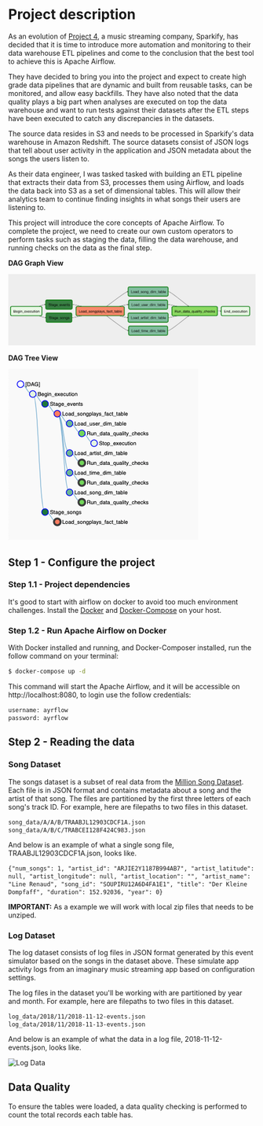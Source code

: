 # Project description
As an evolution of [Project 4](https://github.com/hedcler/udacity-dataengineer-project4), a music streaming company, Sparkify, has decided that it is time to introduce more automation and monitoring to their data warehouse ETL pipelines and come to the conclusion that the best tool to achieve this is Apache Airflow.

They have decided to bring you into the project and expect to create high grade data pipelines that are dynamic and built from reusable tasks, can be monitored, and allow easy backfills. They have also noted that the data quality plays a big part when analyses are executed on top the data warehouse and want to run tests against their datasets after the ETL steps have been executed to catch any discrepancies in the datasets.

The source data resides in S3 and needs to be processed in Sparkify's data warehouse in Amazon Redshift. The source datasets consist of JSON logs that tell about user activity in the application and JSON metadata about the songs the users listen to.

As their data engineer, I was tasked tasked with building an ETL pipeline that extracts their data from S3, processes them using Airflow, and loads the data back into S3 as a set of dimensional tables. This will allow their analytics team to continue finding insights in what songs their users are listening to.

This project will introduce the core concepts of Apache Airflow. To complete the project, we need to create our own custom operators to perform tasks such as staging the data, filling the data warehouse, and running checks on the data as the final step.

**DAG Graph View**

![DAG Graph View](./img/dag-graph-view.png)

**DAG Tree View**

![DAG Tree View](./img/dag-tree-view.png)


## Step 1 - Configure the project

### Step 1.1 - Project dependencies
It's good to start with airflow on docker to avoid too much environment challenges. 
Install the [Docker](https://docs.docker.com/get-docker/) and [Docker-Compose](https://docs.docker.com/compose/install/) on your host.

### Step 1.2 - Run Apache Airflow on Docker
With Docker installed and running, and Docker-Composer installed, run the follow command on your terminal:

```sh
$ docker-compose up -d
```

This command will start the Apache Airflow, and it will be accessible on http://localhost:8080, to login use the follow credentials:

```
username: ayrflow
password: ayrflow
```
## Step 2 - Reading the data

### Song Dataset
The songs dataset is a subset of real data from the [Million Song Dataset](https://labrosa.ee.columbia.edu/millionsong). Each file is in JSON format and contains metadata about a song and the artist of that song. The files are partitioned by the first three letters of each song's track ID. For example, here are filepaths to two files in this dataset.

```
song_data/A/A/B/TRAABJL12903CDCF1A.json
song_data/A/B/C/TRABCEI128F424C983.json
```

And below is an example of what a single song file, TRAABJL12903CDCF1A.json, looks like.

```
{"num_songs": 1, "artist_id": "ARJIE2Y1187B994AB7", "artist_latitude": null, "artist_longitude": null, "artist_location": "", "artist_name": "Line Renaud", "song_id": "SOUPIRU12A6D4FA1E1", "title": "Der Kleine Dompfaff", "duration": 152.92036, "year": 0}
```

**IMPORTANT:** As a example we will work with local zip files that needs to be unziped.

### Log Dataset

The log dataset consists of log files in JSON format generated by this event simulator based on the songs in the dataset above. These simulate app activity logs from an imaginary music streaming app based on configuration settings.

The log files in the dataset you'll be working with are partitioned by year and month. For example, here are filepaths to two files in this dataset.

```
log_data/2018/11/2018-11-12-events.json
log_data/2018/11/2018-11-13-events.json
```

And below is an example of what the data in a log file, 2018-11-12-events.json, looks like.

![Log Data](./img/log-data.png)

## Data Quality
To ensure the tables were loaded, a data quality checking is performed to count the total records each table has.
